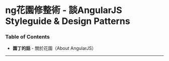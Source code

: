 # ng花園修整術 - 談AngularJS Styleguide & Design Patterns

### Table of Contents
- **園丁的話** \- 關於花園（About AngularJS） 

---


[linkCodepen]: http://codepen.io "CodePen - Frontend Playground"

